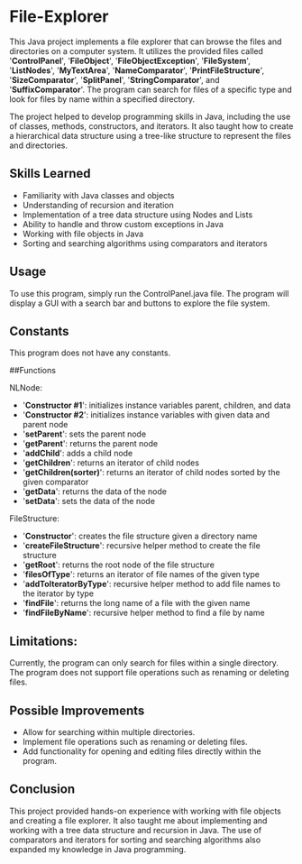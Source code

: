 # File-Explorer
This Java project implements a file explorer that can browse the files and directories on a computer system. It utilizes the provided files called '**ControlPanel**', '**FileObject**', '**FileObjectException**', '**FileSystem**', '**ListNodes**', '**MyTextArea**', '**NameComparator**', '**PrintFileStructure**', '**SizeComparator**', '**SplitPanel**', '**StringComparator**', and '**SuffixComparator**'. The program can search for files of a specific type and look for files by name within a specified directory.

The project helped to develop programming skills in Java, including the use of classes, methods, constructors, and iterators. It also taught how to create a hierarchical data structure using a tree-like structure to represent the files and directories.

## Skills Learned
- Familiarity with Java classes and objects
- Understanding of recursion and iteration
- Implementation of a tree data structure using Nodes and Lists
- Ability to handle and throw custom exceptions in Java
- Working with file objects in Java
- Sorting and searching algorithms using comparators and iterators

## Usage
To use this program, simply run the ControlPanel.java file. The program will display a GUI with a search bar and buttons to explore the file system.

## Constants
This program does not have any constants.

##Functions

NLNode:
- '**Constructor #1**': initializes instance variables parent, children, and data
- '**Constructor #2**': initializes instance variables with given data and parent node
- '**setParent**': sets the parent node
- '**getParent**': returns the parent node
- '**addChild**': adds a child node
- '**getChildren**': returns an iterator of child nodes
- '**getChildren(sorter)**': returns an iterator of child nodes sorted by the given comparator
- '**getData**': returns the data of the node
- '**setData**': sets the data of the node

FileStructure:
- '**Constructor**': creates the file structure given a directory name
- '**createFileStructure**': recursive helper method to create the file structure
- '**getRoot**': returns the root node of the file structure
- '**filesOfType**': returns an iterator of file names of the given type
- '**addToIteratorByType**': recursive helper method to add file names to the iterator by type
- '**findFile**': returns the long name of a file with the given name
- '**findFileByName**': recursive helper method to find a file by name

## Limitations:
Currently, the program can only search for files within a single directory.
The program does not support file operations such as renaming or deleting files.

## Possible Improvements
- Allow for searching within multiple directories.
- Implement file operations such as renaming or deleting files.
- Add functionality for opening and editing files directly within the program.

## Conclusion
This project provided hands-on experience with working with file objects and creating a file explorer. It also taught me about implementing and working with a tree data structure and recursion in Java. The use of comparators and iterators for sorting and searching algorithms also expanded my knowledge in Java programming.
